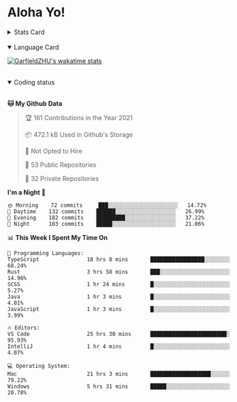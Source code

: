 # Aloha Yo!

<details>
<summary>Stats Card</summary>
 
[![GarfieldZHU's github stats](https://github-readme-stats.vercel.app/api?username=GarfieldZHU&show_icons=true&theme=tokyonight)](https://github.com/anuraghazra/github-readme-stats)
 
</details>

<br/>

<details open>
<summary>Language Card</summary>
 
[![GarfieldZHU's wakatime stats](https://github-readme-stats.vercel.app/api/wakatime?username=GarfieldZHU&theme=nightowl&layout=compact)](https://github.com/GarfieldZHU/GarfieldZHU)


<br/>

</details>

<details open>

<summary>Coding status</summary>

<br/>

<!--START_SECTION:waka-->
**🐱 My Github Data** 

> 🏆 161 Contributions in the Year 2021
 > 
> 📦 472.1 kB Used in Github's Storage 
 > 
> 🚫 Not Opted to Hire
 > 
> 📜 53 Public Repositories 
 > 
> 🔑 32 Private Repositories  
 > 
**I'm a Night 🦉** 

```text
🌞 Morning    72 commits     ███░░░░░░░░░░░░░░░░░░░░░░   14.72% 
🌆 Daytime    132 commits    ██████░░░░░░░░░░░░░░░░░░░   26.99% 
🌃 Evening    182 commits    █████████░░░░░░░░░░░░░░░░   37.22% 
🌙 Night      103 commits    █████░░░░░░░░░░░░░░░░░░░░   21.06%

```


📊 **This Week I Spent My Time On** 

```text
💬 Programming Languages: 
TypeScript               18 hrs 8 mins       █████████████████░░░░░░░░   68.24% 
Rust                     3 hrs 58 mins       ███░░░░░░░░░░░░░░░░░░░░░░   14.96% 
SCSS                     1 hr 24 mins        █░░░░░░░░░░░░░░░░░░░░░░░░   5.27% 
Java                     1 hr 3 mins         █░░░░░░░░░░░░░░░░░░░░░░░░   4.01% 
JavaScript               1 hr 3 mins         █░░░░░░░░░░░░░░░░░░░░░░░░   3.99%

🔥 Editors: 
VS Code                  25 hrs 30 mins      ████████████████████████░   95.93% 
IntelliJ                 1 hr 4 mins         █░░░░░░░░░░░░░░░░░░░░░░░░   4.07%

💻 Operating System: 
Mac                      21 hrs 3 mins       ███████████████████░░░░░░   79.22% 
Windows                  5 hrs 31 mins       █████░░░░░░░░░░░░░░░░░░░░   20.78%

```


<!--END_SECTION:waka-->

</details>
